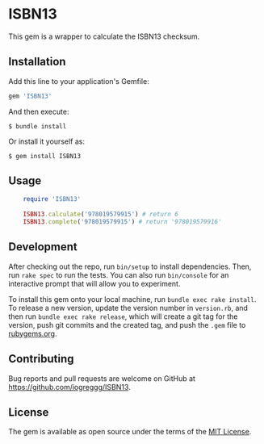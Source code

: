 # ISBN13

This gem is a wrapper to calculate the ISBN13 checksum.

## Installation

Add this line to your application's Gemfile:

```ruby
gem 'ISBN13'
```

And then execute:

    $ bundle install

Or install it yourself as:

    $ gem install ISBN13

## Usage

```ruby
    require 'ISBN13'
  
    ISBN13.calculate('978019579915') # return 6
    ISBN13.complete('978019579915') # return '978019579916'
```

## Development

After checking out the repo, run `bin/setup` to install dependencies. Then, run `rake spec` to run the tests. You can also run `bin/console` for an interactive prompt that will allow you to experiment.

To install this gem onto your local machine, run `bundle exec rake install`. To release a new version, update the version number in `version.rb`, and then run `bundle exec rake release`, which will create a git tag for the version, push git commits and the created tag, and push the `.gem` file to [rubygems.org](https://rubygems.org).

## Contributing

Bug reports and pull requests are welcome on GitHub at https://github.com/iogreggg/ISBN13.

## License

The gem is available as open source under the terms of the [MIT License](https://opensource.org/licenses/MIT).
